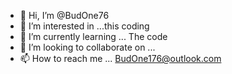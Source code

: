 - 👋 Hi, I’m @BudOne76
- 👀 I’m interested in ...this coding 
- 🌱 I’m currently learning ... The code 
- 💞️ I’m looking to collaborate on ...
- 📫 How to reach me ... BudOne176@outlook.com

<!---
BudOne76/BudOne76 is a ✨ special ✨ repository because its `README.md` (this file) appears on your GitHub profile.
You can click the Preview link to take a look at your changes.
--->
